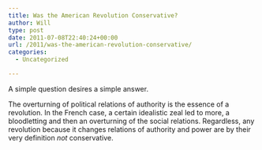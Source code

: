 ```yaml
---
title: Was the American Revolution Conservative?
author: Will
type: post
date: 2011-07-08T22:40:24+00:00
url: /2011/was-the-american-revolution-conservative/
categories:
  - Uncategorized

---
```

A simple question desires a simple answer. 

The overturning of political relations of authority is the essence of a revolution. In the French case, a certain idealistic zeal led to more, a bloodletting and then an overturning of the social relations. Regardless, any revolution because it changes relations of authority and power are by their very definition _not_ conservative.